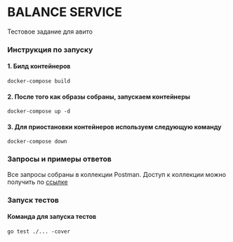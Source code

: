 # BALANCE SERVICE

Тестовое задание для авито

### Инструкция по запуску

#### 1. Билд контейнеров
```
docker-compose build
```

#### 2. После того как образы собраны, запускаем контейнеры
```
docker-compose up -d
```


#### 3. Для приостановки контейнеров используем следующую команду
```
docker-compose down
```


### Запросы и примеры ответов
Все запросы собраны в коллекции Postman. Доступ к коллекции можно получить по [ссылке](https://www.getpostman.com/collections/7e29a2b327292090f9b5 "Ссылка на postman коллекцию")

### Запуск тестов

#### Команда для запуска тестов
```
go test ./... -cover
```
